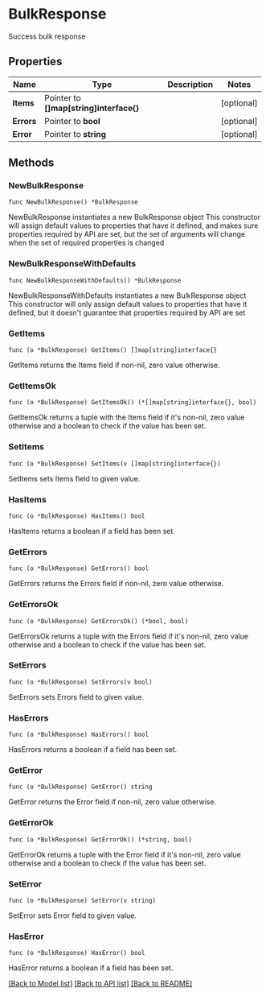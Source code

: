 # BulkResponse

Success bulk response

## Properties

Name | Type | Description | Notes
------------ | ------------- | ------------- | -------------
**Items** | Pointer to **[]map[string]interface{}** |  | [optional] 
**Errors** | Pointer to **bool** |  | [optional] 
**Error** | Pointer to **string** |  | [optional] 

## Methods

### NewBulkResponse

`func NewBulkResponse() *BulkResponse`

NewBulkResponse instantiates a new BulkResponse object
This constructor will assign default values to properties that have it defined,
and makes sure properties required by API are set, but the set of arguments
will change when the set of required properties is changed

### NewBulkResponseWithDefaults

`func NewBulkResponseWithDefaults() *BulkResponse`

NewBulkResponseWithDefaults instantiates a new BulkResponse object
This constructor will only assign default values to properties that have it defined,
but it doesn't guarantee that properties required by API are set

### GetItems

`func (o *BulkResponse) GetItems() []map[string]interface{}`

GetItems returns the Items field if non-nil, zero value otherwise.

### GetItemsOk

`func (o *BulkResponse) GetItemsOk() (*[]map[string]interface{}, bool)`

GetItemsOk returns a tuple with the Items field if it's non-nil, zero value otherwise
and a boolean to check if the value has been set.

### SetItems

`func (o *BulkResponse) SetItems(v []map[string]interface{})`

SetItems sets Items field to given value.

### HasItems

`func (o *BulkResponse) HasItems() bool`

HasItems returns a boolean if a field has been set.

### GetErrors

`func (o *BulkResponse) GetErrors() bool`

GetErrors returns the Errors field if non-nil, zero value otherwise.

### GetErrorsOk

`func (o *BulkResponse) GetErrorsOk() (*bool, bool)`

GetErrorsOk returns a tuple with the Errors field if it's non-nil, zero value otherwise
and a boolean to check if the value has been set.

### SetErrors

`func (o *BulkResponse) SetErrors(v bool)`

SetErrors sets Errors field to given value.

### HasErrors

`func (o *BulkResponse) HasErrors() bool`

HasErrors returns a boolean if a field has been set.

### GetError

`func (o *BulkResponse) GetError() string`

GetError returns the Error field if non-nil, zero value otherwise.

### GetErrorOk

`func (o *BulkResponse) GetErrorOk() (*string, bool)`

GetErrorOk returns a tuple with the Error field if it's non-nil, zero value otherwise
and a boolean to check if the value has been set.

### SetError

`func (o *BulkResponse) SetError(v string)`

SetError sets Error field to given value.

### HasError

`func (o *BulkResponse) HasError() bool`

HasError returns a boolean if a field has been set.


[[Back to Model list]](../README.md#documentation-for-models) [[Back to API list]](../README.md#documentation-for-api-endpoints) [[Back to README]](../README.md)


